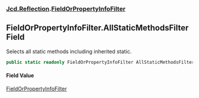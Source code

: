 ### [Jcd.Reflection](Jcd.Reflection.md 'Jcd.Reflection').[FieldOrPropertyInfoFilter](FieldOrPropertyInfoFilter.md 'Jcd.Reflection.FieldOrPropertyInfoFilter')

## FieldOrPropertyInfoFilter.AllStaticMethodsFilter Field

Selects all static methods including inherited static.

```csharp
public static readonly FieldOrPropertyInfoFilter AllStaticMethodsFilter;
```

#### Field Value
[FieldOrPropertyInfoFilter](FieldOrPropertyInfoFilter.md 'Jcd.Reflection.FieldOrPropertyInfoFilter')
